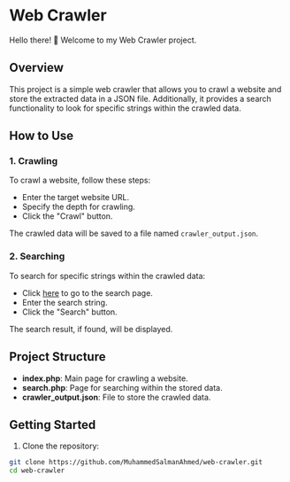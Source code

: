 # Web Crawler

Hello there! 👋 Welcome to my Web Crawler project.

## Overview

This project is a simple web crawler that allows you to crawl a website and store the extracted data in a JSON file. Additionally, it provides a search functionality to look for specific strings within the crawled data.

## How to Use

### 1. Crawling

To crawl a website, follow these steps:

- Enter the target website URL.
- Specify the depth for crawling.
- Click the "Crawl" button.

The crawled data will be saved to a file named `crawler_output.json`.

### 2. Searching

To search for specific strings within the crawled data:

- Click [here](search.php) to go to the search page.
- Enter the search string.
- Click the "Search" button.

The search result, if found, will be displayed.

## Project Structure

- **index.php**: Main page for crawling a website.
- **search.php**: Page for searching within the stored data.
- **crawler_output.json**: File to store the crawled data.

## Getting Started

1. Clone the repository:

```bash
git clone https://github.com/MuhammedSalmanAhmed/web-crawler.git
cd web-crawler
